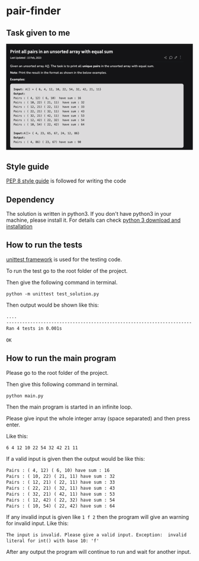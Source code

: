 # pair-finder

## Task given to me
![](./problem.png)


## Style guide

[PEP 8 style guide](https://peps.python.org/pep-0008/) is followed for writing the code 

## Dependency

The solution is written in python3. If you don't have python3 in your 
machine, please install it. For details can check [python 3 download and 
installation](https://www.python.org/downloads/) 

## How to run the tests

[unittest framework](https://docs.python.org/3/library/unittest.html) is 
used for the testing code. 

To run the test go to the root folder of the project.

Then give the following command in terminal.

```
python -m unittest test_solution.py
```

Then output would be shown like this:

```
....
----------------------------------------------------------------------
Ran 4 tests in 0.001s

OK
```

## How to run the main program

Please go to the root folder of the project. 

Then give this following command in terminal.

``` 
python main.py
```

Then the main program is started in an infinite loop. 

Please give input the whole integer array (space separated) and then press enter.

Like this:

``` 
6 4 12 10 22 54 32 42 21 11
```


If a valid input is given then the output would be like this:

``` 
Pairs : ( 4, 12) ( 6, 10) have sum : 16
Pairs : ( 10, 22) ( 21, 11) have sum : 32
Pairs : ( 12, 21) ( 22, 11) have sum : 33
Pairs : ( 22, 21) ( 32, 11) have sum : 43
Pairs : ( 32, 21) ( 42, 11) have sum : 53
Pairs : ( 12, 42) ( 22, 32) have sum : 54
Pairs : ( 10, 54) ( 22, 42) have sum : 64
```

If any invalid input is given like `1 f 2` then the program will give 
an warning for invalid input.
Like this:
``` 
The input is invalid. Please give a valid input. Exception:  invalid literal for int() with base 10: 'f'
```

After any output the program will continue to run and wait for another input.
